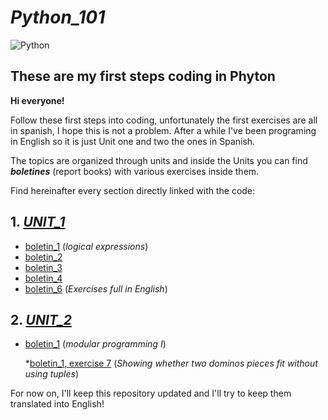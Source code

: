 # _Python_101_

![Python](https://cdn-icons-png.flaticon.com/512/2621/2621053.png)
## **These are my first steps coding in Phyton**

**Hi everyone!** 

Follow these first steps into coding, unfortunately the first exercises are all in spanish, I hope this is not a problem.
After a while I've been programing in English so it is just Unit one and two the ones in Spanish.

The topics are organized through units and inside the Units you can find **_boletines_** (report books) with various exercises inside them.

Find hereinafter every section directly linked with the code:

## 1. [**_UNIT_1_**](https://github.com/AuxXis/Python_101/tree/master/Tema_1)

  * [boletin_1](https://github.com/AuxXis/Python_101/tree/master/Tema_1/boletin_1)
    (_logical expressions_)
  * [boletin_2](https://github.com/AuxXis/Python_101/tree/master/Tema_1/boletin_2)
  * [boletin_3](https://github.com/AuxXis/Python_101/tree/master/Tema_1/boletin_3)
  * [boletin_4](https://github.com/AuxXis/Python_101/tree/master/Tema_1/boletin_4)
  * [boletin_6](https://github.com/AuxXis/Python_101/tree/master/Tema_1/boletin_6)
    (_Exercises full in English_)
        
  
 ## 2. [**_UNIT_2_**](https://github.com/AuxXis/Python_101/tree/master/Tema_102)
 
  * [boletin_1](https://github.com/AuxXis/Python_101/tree/master/Tema_102/boletin_01)
  (_modular programming I_)
      
     *[boletin_1, exercise 7](https://github.com/AuxXis/Python_101/blob/master/Tema_102/boletin_01/ejercicio_7.py)
     (_Showing whether two dominos pieces fit without using tuples_)
      
      
For now on, I'll keep this repository updated and I'll try to keep them translated into English!
